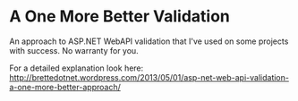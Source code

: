 A One More Better Validation
================

An approach to ASP.NET WebAPI validation that I've used on some projects with success.  No warranty for you.

For a detailed explanation look here: http://brettedotnet.wordpress.com/2013/05/01/asp-net-web-api-validation-a-one-more-better-approach/ 